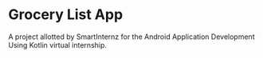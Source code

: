 # Grocery List App

A project allotted by SmartInternz for the Android Application Development Using Kotlin virtual internship.
